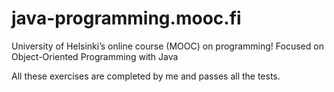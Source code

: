 # java-programming.mooc.fi

University of Helsinki’s online course (MOOC) on programming! Focused on Object-Oriented Programming with Java

All these exercises are completed by me and passes all the tests.
